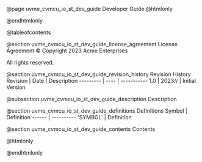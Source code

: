 @page uvme_cvmcu_io_st_dev_guide Developer Guide
@htmlonly
<div class="autonumbering">
@endhtmlonly


@tableofcontents


@section uvme_cvmcu_io_st_dev_guide_license_agreement License Agreement
© Copyright 2023 Acme Enterprises

All rights reserved.


@section uvme_cvmcu_io_st_dev_guide_revision_history Revision History
Revision  | Date | Description
--------- | ---- | -----------
1.0 | 2023// | Initial Version

@subsection uvme_cvmcu_io_st_dev_guide_description Description


@section uvme_cvmcu_io_st_dev_guide_definitions Definitions
Symbol | Definition
------ | ----------
 'SYMBOL' | Definition


@section uvme_cvmcu_io_st_dev_guide_contents Contents


@htmlonly
</div>
@endhtmlonly